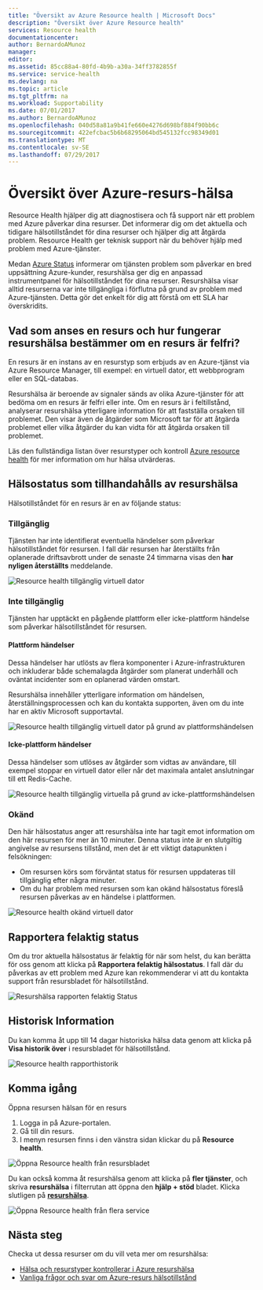 ```yaml
---
title: "Översikt av Azure Resource health | Microsoft Docs"
description: "Översikt över Azure Resource health"
services: Resource health
documentationcenter: 
author: BernardoAMunoz
manager: 
editor: 
ms.assetid: 85cc88a4-80fd-4b9b-a30a-34ff3782855f
ms.service: service-health
ms.devlang: na
ms.topic: article
ms.tgt_pltfrm: na
ms.workload: Supportability
ms.date: 07/01/2017
ms.author: BernardoAMunoz
ms.openlocfilehash: 040d58a81a9b41fe660e4276d698bf884f90bb6c
ms.sourcegitcommit: 422efcbac5b6b68295064bd545132fcc98349d01
ms.translationtype: MT
ms.contentlocale: sv-SE
ms.lasthandoff: 07/29/2017
---
```

# <a name="azure-resource-health-overview"></a>Översikt över Azure-resurs-hälsa
 
Resource Health hjälper dig att diagnostisera och få support när ett problem med Azure påverkar dina resurser. Det informerar dig om det aktuella och tidigare hälsotillståndet för dina resurser och hjälper dig att åtgärda problem. Resource Health ger teknisk support när du behöver hjälp med problem med Azure-tjänster.

Medan [Azure Status](https://status.azure.com) informerar om tjänsten problem som påverkar en bred uppsättning Azure-kunder, resurshälsa ger dig en anpassad instrumentpanel för hälsotillståndet för dina resurser. Resurshälsa visar alltid resurserna var inte tillgängliga i förflutna på grund av problem med Azure-tjänsten. Detta gör det enkelt för dig att förstå om ett SLA har överskridits. 

## <a name="what-is-considered-a-resource-and-how-does-resource-health-decides-if-a-resource-is-healthy-or-not"></a>Vad som anses en resurs och hur fungerar resurshälsa bestämmer om en resurs är felfri?
En resurs är en instans av en resurstyp som erbjuds av en Azure-tjänst via Azure Resource Manager, till exempel: en virtuell dator, ett webbprogram eller en SQL-databas.

Resurshälsa är beroende av signaler sänds av olika Azure-tjänster för att bedöma om en resurs är felfri eller inte. Om en resurs är i feltillstånd, analyserar resurshälsa ytterligare information för att fastställa orsaken till problemet. Den visar även de åtgärder som Microsoft tar för att åtgärda problemet eller vilka åtgärder du kan vidta för att åtgärda orsaken till problemet. 

Läs den fullständiga listan över resurstyper och kontroll [Azure resource health](resource-health-checks-resource-types.md) för mer information om hur hälsa utvärderas.

## <a name="health-status-provided-by-resource-health"></a>Hälsostatus som tillhandahålls av resurshälsa
Hälsotillståndet för en resurs är en av följande status:

### <a name="available"></a>Tillgänglig
Tjänsten har inte identifierat eventuella händelser som påverkar hälsotillståndet för resursen. I fall där resursen har återställts från oplanerade driftsavbrott under de senaste 24 timmarna visas den **har nyligen återställts** meddelande.

![Resource health tillgänglig virtuell dator](./media/resource-health-overview/Available.png)

### <a name="unavailable"></a>Inte tillgänglig
Tjänsten har upptäckt en pågående plattform eller icke-plattform händelse som påverkar hälsotillståndet för resursen.

#### <a name="platform-events"></a>Plattform händelser
Dessa händelser har utlösts av flera komponenter i Azure-infrastrukturen och inkluderar både schemalagda åtgärder som planerat underhåll och oväntat incidenter som en oplanerad värden omstart.

Resurshälsa innehåller ytterligare information om händelsen, återställningsprocessen och kan du kontakta supporten, även om du inte har en aktiv Microsoft supportavtal.

![Resource health tillgänglig virtuell dator på grund av plattformshändelsen](./media/resource-health-overview/Unavailable.png)

#### <a name="non-platform-events"></a>Icke-plattform händelser
Dessa händelser som utlöses av åtgärder som vidtas av användare, till exempel stoppar en virtuell dator eller når det maximala antalet anslutningar till ett Redis-Cache.

![Resource health tillgänglig virtuella på grund av icke-plattformshändelsen](./media/resource-health-overview/Unavailable_NonPlatform.png)

### <a name="unknown"></a>Okänd
Den här hälsostatus anger att resurshälsa inte har tagit emot information om den här resursen för mer än 10 minuter. Denna status inte är en slutgiltig angivelse av resursens tillstånd, men det är ett viktigt datapunkten i felsökningen:
* Om resursen körs som förväntat status för resursen uppdateras till tillgänglig efter några minuter.
* Om du har problem med resursen som kan okänd hälsostatus föreslå resursen påverkas av en händelse i plattformen.

![Resource health okänd virtuell dator](./media/resource-health-overview/Unknown.png)

## <a name="report-an-incorrect-status"></a>Rapportera felaktig status
Om du tror aktuella hälsostatus är felaktig för när som helst, du kan berätta för oss genom att klicka på **Rapportera felaktig hälsostatus**. I fall där du påverkas av ett problem med Azure kan rekommenderar vi att du kontakta support från resursbladet för hälsotillstånd. 

![Resurshälsa rapporten felaktig Status](./media/resource-health-overview/incorrect-status.png)

## <a name="historical-information"></a>Historisk Information
Du kan komma åt upp till 14 dagar historiska hälsa data genom att klicka på **Visa historik över** i resursbladet för hälsotillstånd. 

![Resource health rapporthistorik](./media/resource-health-overview/history-blade.png)

## <a name="getting-started"></a>Komma igång
Öppna resursen hälsan för en resurs
1.  Logga in på Azure-portalen.
2.  Gå till din resurs.
3.  I menyn resursen finns i den vänstra sidan klickar du på **Resource health**.

![Öppna Resource health från resursbladet](./media/resource-health-overview/from-resource-blade.png)

Du kan också komma åt resurshälsa genom att klicka på **fler tjänster**, och skriva **resurshälsa** i filterrutan att öppna den **hjälp + stöd** bladet. Klicka slutligen på [ **resurshälsa**](https://ms.portal.azure.com/#blade/Microsoft_Azure_Monitoring/AzureMonitoringBrowseBlade/resourceHealth).

![Öppna Resource health från flera service](./media/resource-health-overview/FromOtherServices.png)

## <a name="next-steps"></a>Nästa steg

Checka ut dessa resurser om du vill veta mer om resurshälsa:
-  [Hälsa och resurstyper kontrollerar i Azure resurshälsa](resource-health-checks-resource-types.md)
-  [Vanliga frågor och svar om Azure-resurs hälsotillstånd](resource-health-faq.md)




